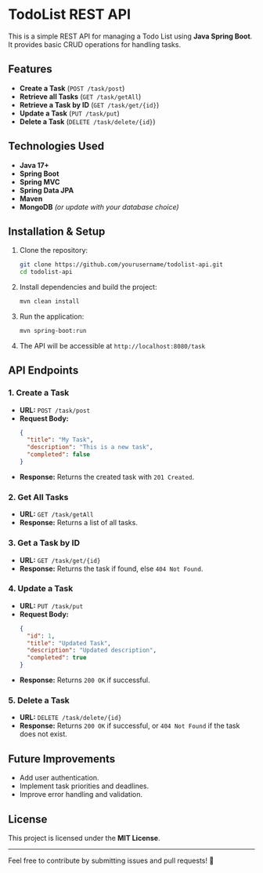 # TodoList REST API

This is a simple REST API for managing a Todo List using **Java Spring Boot**. It provides basic CRUD operations for handling tasks.

## Features
- **Create a Task** (`POST /task/post`)
- **Retrieve all Tasks** (`GET /task/getAll`)
- **Retrieve a Task by ID** (`GET /task/get/{id}`)
- **Update a Task** (`PUT /task/put`)
- **Delete a Task** (`DELETE /task/delete/{id}`)

## Technologies Used
- **Java 17+**
- **Spring Boot**
- **Spring MVC**
- **Spring Data JPA**
- **Maven**
- **MongoDB** *(or update with your database choice)*

## Installation & Setup
1. Clone the repository:
   ```sh
   git clone https://github.com/yourusername/todolist-api.git
   cd todolist-api
   ```
2. Install dependencies and build the project:
   ```sh
   mvn clean install
   ```
3. Run the application:
   ```sh
   mvn spring-boot:run
   ```
4. The API will be accessible at `http://localhost:8080/task`

## API Endpoints
### 1. Create a Task
- **URL:** `POST /task/post`
- **Request Body:**
  ```json
  {
    "title": "My Task",
    "description": "This is a new task",
    "completed": false
  }
  ```
- **Response:** Returns the created task with `201 Created`.

### 2. Get All Tasks
- **URL:** `GET /task/getAll`
- **Response:** Returns a list of all tasks.

### 3. Get a Task by ID
- **URL:** `GET /task/get/{id}`
- **Response:** Returns the task if found, else `404 Not Found`.

### 4. Update a Task
- **URL:** `PUT /task/put`
- **Request Body:**
  ```json
  {
    "id": 1,
    "title": "Updated Task",
    "description": "Updated description",
    "completed": true
  }
  ```
- **Response:** Returns `200 OK` if successful.

### 5. Delete a Task
- **URL:** `DELETE /task/delete/{id}`
- **Response:** Returns `200 OK` if successful, or `404 Not Found` if the task does not exist.

## Future Improvements
- Add user authentication.
- Implement task priorities and deadlines.
- Improve error handling and validation.

## License
This project is licensed under the **MIT License**.

---
Feel free to contribute by submitting issues and pull requests! 🚀

